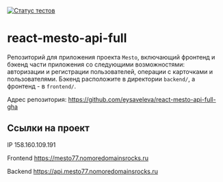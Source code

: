 [![Статус тестов](../../actions/workflows/tests.yml/badge.svg)](../../actions/workflows/tests.yml)

# react-mesto-api-full
Репозиторий для приложения проекта `Mesto`, включающий фронтенд и бэкенд части приложения со следующими возможностями: авторизации и регистрации пользователей, операции с карточками и пользователями. Бэкенд расположите в директории `backend/`, а фронтенд - в `frontend/`. 
  
Адрес репозитория: https://github.com/eysaveleva/react-mesto-api-full-gha 
## Ссылки на проект

IP 158.160.109.191

Frontend https://mesto77.nomoredomainsrocks.ru

Backend https://api.mesto77.nomoredomainsrocks.ru

